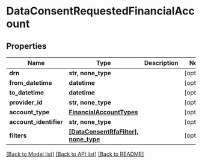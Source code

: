 # DataConsentRequestedFinancialAccount


## Properties
Name | Type | Description | Notes
------------ | ------------- | ------------- | -------------
**drn** | **str, none_type** |  | [optional] 
**from_datetime** | **datetime** |  | [optional] 
**to_datetime** | **datetime** |  | [optional] 
**provider_id** | **str, none_type** |  | [optional] 
**account_type** | [**FinancialAccountTypes**](FinancialAccountTypes.md) |  | [optional] 
**account_identifier** | **str, none_type** |  | [optional] 
**filters** | [**[DataConsentRfaFilter], none_type**](DataConsentRfaFilter.md) |  | [optional] 

[[Back to Model list]](../README.md#documentation-for-models) [[Back to API list]](../README.md#documentation-for-api-endpoints) [[Back to README]](../README.md)



